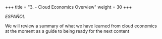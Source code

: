 +++ 
title = "3. - Cloud Economics Overview" 
weight = 30
+++

*ESPAÑOL*

We will review a summary of what we have learned from cloud economics at the moment as a guide to being ready for the next content